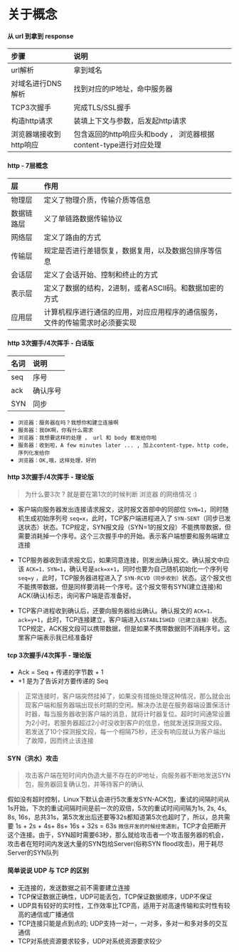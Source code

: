 # 关于概念


#### 从 url 到拿到 response

| 步骤  | 说明  |
| :------ | :-------------------------------- |
| url解析|拿到域名|
| 对域名进行DNS 解析 |  找到对应的IP地址，命中服务器 |
| TCP3次握手 |  完成TLS/SSL握手 |
| 构造http请求 |  装填上下文与参数，后发起http请求 |
| 浏览器端接收到http响应 |  包含返回的http响应头和body ， 浏览器根据content-type进行对应处理 |


#### http - 7层概念

 

| 层 | 作用 |
| :------ | :-------------------------------- |
| 物理层| 定义了物理介质，传输介质等信息|
| 数据链路层| 义了单链路数据传输协议 |
| 网络层| 定义了路由的方式 |
| 传输层| 规定是否进行差错恢复，数据复用，以及数据包排序等信息 |
| 会话层| 定义了会话开始、控制和终止的方式 |
| 表示层| 定义了数据的结构，2进制，或者ASCII码。和数据加密的方式 |
| 应用层| 计算机程序进行通信的应用，对应应用程序的通信服务，文件的传输需求时必须要实现 |

 
#### http 3次握手/4次挥手 - 白话版

| 名词 | 说明 |
| :------ | :-------------------------------- |
| seq| 序号|
| ack| 确认序号 |
| SYN| 同步 |
 

+ `浏览器：服务器在吗？我想你和建立连接啊`
+ `服务器：我OK啊，你有什么需求`
+ `浏览器：我想要这样的处理 ， url 和 body 都发给你啦`
+ `服务器：收到啦，A few minutes later ... , 加上content-type，http code, 序列化发给你`
+ `浏览器：OK,哦，这样处理，好的`

#### http 3次握手/4次挥手 - 理论版

> 为什么要3次 ? 就是要在第1次的时候判断 浏览器 的网络情况 :)

+ 客户端向服务器发出连接请求报文，这时报文首部中的同部位 `SYN=1`，同时随机生成初始序列号 `seq=x`，此时，TCP客户端进程进入了 `SYN-SENT`（同步已发送状态）状态。TCP规定，SYN报文段（SYN=1的报文段）不能携带数据，但需要消耗掉一个序号。这个三次握手中的开始。表示客户端想要和服务端建立连接

+ TCP服务器收到请求报文后，如果同意连接，则发出确认报文。确认报文中应该 `ACK=1，SYN=1`，确认号是`ack=x+1`，同时也要为自己随机初始化一个序列号 `seq=y` ，此时，TCP服务器进程进入了 `SYN-RCVD（同步收到）`状态。这个报文也不能携带数据，但是同样要消耗一个序号。这个报文带有SYN(建立连接)和ACK(确认)标志，询问客户端是否准备好。

+ TCP客户进程收到确认后，还要向服务器给出确认。确认报文的 `ACK=1，ack=y+1`，此时，TCP连接建立，客户端进入`ESTABLISHED（已建立连接）`状态。TCP规定，ACK报文段可以携带数据，但是如果不携带数据则不消耗序号。这里客户端表示我已经准备好


#### tcp 3次握手/4次挥手 - 理论版

+  Ack = Seq + 传递的字节数 + 1
+  +1 是为了告诉对方要传递的 Seq

> 正常连接时，客户端突然挂掉了，如果没有措施处理这种情况，那么就会出现客户端和服务器端出现长时期的空闲。解决办法是在服务器端设置保活计时器，每当服务器收到客户端的消息，就将计时器复位。超时时间通常设置为2小时。若服务器超过2小时没收到客户的信息，他就发送探测报文段。若发送了10个探测报文段，每一个相隔75秒，还没有响应就认为客户端出了故障，因而终止该连接


#### SYN（洪水）攻击 


> 攻击客户端在短时间内伪造大量不存在的IP地址，向服务器不断地发送SYN包，服务器回复确认包，并等待客户的确认

假如没有超时控制，Linux下默认会进行5次重发SYN-ACK包，重试的间隔时间从1s开始，下次的重试间隔时间是前一次的双倍，5次的重试时间间隔为1s, 2s, 4s, 8s, 16s，总共31s，第5次发出后还要等32s都知道第5次也超时了，所以，总共需要 1s + 2s + 4s+ 8s+ 16s + 32s = 63s `微信开发的时候经常遇到`，TCP才会把断开这个连接。由于，SYN超时需要63秒，那么就给攻击者一个攻击服务器的机会，攻击者在短时间内发送大量的SYN包给Server(俗称SYN flood攻击)，用于耗尽Server的SYN队列


#### 简单说说 UDP 与 TCP 的区别

+ 无连接的，发送数据之前不需要建立连接
+ TCP保证数据正确性，UDP可能丢包，TCP保证数据顺序，UDP不保证
+ UDP具有较好的实时性，工作效率比TCP高，适用于对高速传输和实时性有较高的通信或广播通信
+ TCP连接只能是点到点的;  UDP支持一对一，一对多，多对一和多对多的交互通信
+ TCP对系统资源要求较多，UDP对系统资源要求较少

